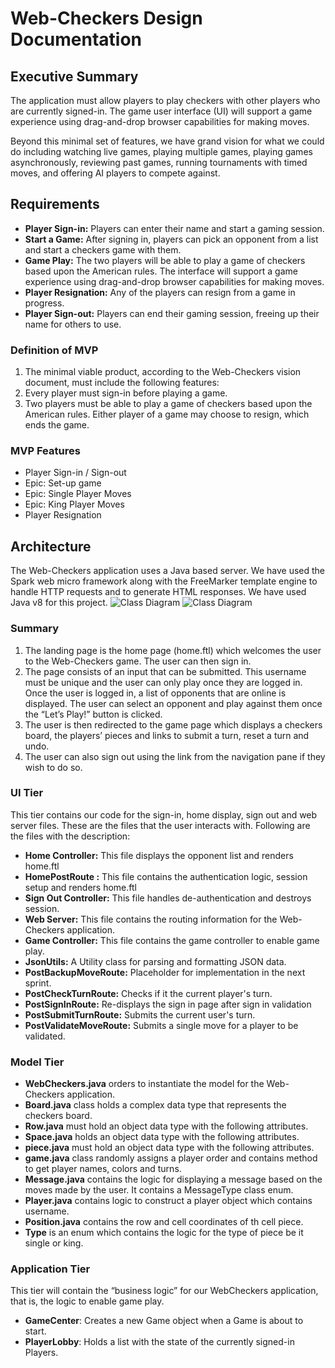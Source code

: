 # Web-Checkers Design Documentation

## Executive Summary

The application must allow players to play checkers with other players who are currently signed-in. The game user interface (UI) will support a game experience using drag-and-drop browser capabilities for making moves.

Beyond this minimal set of features, we have grand vision for what we could do including watching live games, playing multiple games, playing games asynchronously, reviewing past games, running tournaments with timed moves, and offering AI players to compete against.

## Requirements

* **Player Sign-in:** Players can enter their name and start a gaming session.
* **Start a Game:** After signing in, players can pick an opponent from a list and start a checkers game with them.
* **Game Play:** The two players will be able to play a game of checkers based upon the American rules. The interface will support a game experience using drag-and-drop browser capabilities for making moves.
* **Player Resignation:** Any of the players can resign from a game in progress.
* **Player Sign-out:** Players can end their gaming session, freeing up their name for others to use.


### Definition of MVP

1. The minimal viable product, according to the Web-Checkers vision document, must include the following features:
2. Every player must sign-in before playing a game.
3. Two players must be able to play a game of checkers based upon the American rules.
Either player of a game may choose to resign, which ends the game.

### MVP Features

- Player Sign-in / Sign-out
- Epic: Set-up game
- Epic: Single Player Moves
- Epic: King Player Moves
- Player Resignation

## Architecture

The Web-Checkers application uses a Java based server. We have used the Spark web micro framework along with the FreeMarker template engine to handle HTTP requests and to generate HTML responses. We have used Java v8 for this project.
![Class Diagram](https://github.com/niranjana7/2171-swen-610-01-3-sylver/blob/master/docs/Class%20Diagram.jpeg)
![Class Diagram](https://github.com/niranjana7/2171-swen-610-01-3-sylver/blob/master/docs/Sequence%20Diagram%20for%20WebCheckers.png)


### Summary

1. The landing page is the home page (home.ftl) which welcomes the user to the Web-Checkers game. The user can then sign in.
2. The page consists of an input that can be submitted. This username must be unique and the user can only play once they are logged in. Once the user is logged in, a list of opponents that are online is displayed. The user can select an opponent and play against them once the “Let’s Play!” button is clicked.
3. The user is then redirected to the game page which displays a checkers board, the players’ pieces and links to submit a turn, reset a turn and undo. 
4. The user can also sign out using the link from the navigation pane if they wish to do so.

### UI Tier

This tier contains our code for the sign-in, home display, sign out and web server files. These are the files that the user interacts with. Following are the files with the description:

* **Home Controller:** This file displays the opponent list and renders home.ftl
* **HomePostRoute :** This file contains the authentication logic, session setup and renders home.ftl
* **Sign Out Controller:** This file handles de-authentication and destroys session.
* **Web Server:** This file contains the routing information for the Web-Checkers application.
* **Game Controller:** This file contains the game controller to enable game play.
* **JsonUtils:** A Utility class for parsing and formatting JSON data.
* **PostBackupMoveRoute:** Placeholder for implementation in the next sprint.
* **PostCheckTurnRoute:** Checks if it the current player's turn.
* **PostSignInRoute:** Re-displays the sign in page after sign in validation
* **PostSubmitTurnRoute:** Submits the current user's turn.
* **PostValidateMoveRoute:** Submits a single move for a player to be validated.


### Model Tier 

* **WebCheckers.java** orders to instantiate the model for the Web-Checkers application.
* **Board.java** class holds a complex data type that represents the checkers board.
* **Row.java** must hold an object data type with the following attributes.
* **Space.java** holds an object data type with the following attributes.
* **piece.java** must hold an object data type with the following attributes.
* **game.java** class randomly assigns a player order and contains method to get player names, colors and turns.
* **Message.java** contains the logic for displaying a message based on the moves made by the user. It contains a MessageType class enum.
* **Player.java** contains logic to construct a player object which contains username.
* **Position.java** contains the row and cell coordinates of th cell piece.
* **Type** is an enum which contains the logic for the type of piece be it single or king.



### Application Tier

This tier will contain the “business logic” for our WebCheckers application, that is, the logic to enable game play.

* **GameCenter**: Creates a new Game object when a Game is about to start.
* **PlayerLobby**: Holds a list with the state of the currently signed-in Players.

